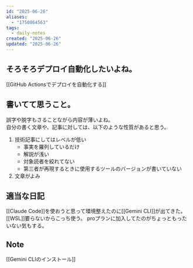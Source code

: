 ```yaml
---
id: "2025-06-26"
aliases:
  - "1750864563"
tags:
  - daily-notes
created: "2025-06-26"
updated: "2025-06-26"
---
```


## そろそろデプロイ自動化したいよね。

[[GitHub Actionsでデプロイを自動化する]]

## 書いてて思うこと。

誤字や脱字もさることながら内容が薄いよね。  
自分の書く文章や、記事に対しては、以下のような性質があると思う。
1. 技術記事にしてはレベルが低い
    - 事実を羅列しているだけ
    - 解説が浅い
    - 対象読者を絞れてない
    - 第三者が再現するときに使用するツールのバージョンが書いていない
2. 文章がよみ

## 適当な日記

[[Claude Code]]を使おうと思って環境整えたのに[[Gemini CLI]]が出てきた。[[WSL]]要らないからこっち使う。
proプランに加入してたのがちょっともったいない気もする。

## Note
[[Gemini CLIのインストール]]

